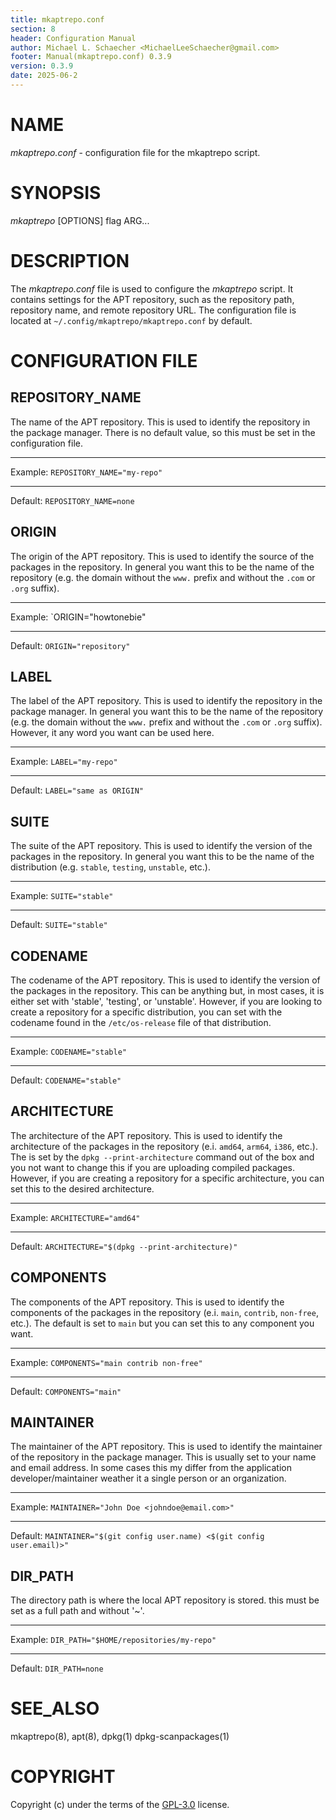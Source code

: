 ```yaml
---
title: mkaptrepo.conf
section: 8
header: Configuration Manual
author: Michael L. Schaecher <MichaelLeeSchaecher@gmail.com>
footer: Manual(mkaptrepo.conf) 0.3.9
version: 0.3.9
date: 2025-06-2
---
```


# NAME

_mkaptrepo.conf_ - configuration file for the mkaptrepo script.

# SYNOPSIS

_mkaptrepo_ [OPTIONS] flag ARG...

# DESCRIPTION

The _mkaptrepo.conf_ file is used to configure the _mkaptrepo_ script. It contains settings for the APT repository, such as the repository path, repository name, and remote repository URL. The configuration file is located at `~/.config/mkaptrepo/mkaptrepo.conf` by default.

# CONFIGURATION FILE

## REPOSITORY_NAME

The name of the APT repository. This is used to identify the repository in the package manager. There is no default value, so this must be set in the configuration file.

---

Example: `REPOSITORY_NAME="my-repo"`

---

Default: `REPOSITORY_NAME=none`

## ORIGIN

The origin of the APT repository. This is used to identify the source of the packages in the repository. In general you want this to be the name of the repository (e.g. the domain without the `www.` prefix and without the `.com` or `.org` suffix).

---

Example: `ORIGIN="howtonebie"

---

Default: `ORIGIN="repository"`

## LABEL

The label of the APT repository. This is used to identify the repository in the package manager. In general you want this to be the name of the repository (e.g. the domain without the `www.` prefix and without the `.com` or `.org` suffix). However, it any word you want can be used here.

---

Example: `LABEL="my-repo"`

---

Default: `LABEL="same as ORIGIN"`

## SUITE

The suite of the APT repository. This is used to identify the version of the packages in the repository. In general you want this to be the name of the distribution (e.g. `stable`, `testing`, `unstable`, etc.).

---

Example: `SUITE="stable"`

---

Default: `SUITE="stable"`

## CODENAME

The codename of the APT repository. This is used to identify the version of the packages in the repository. This can be anything but, in most cases, it is either set with 'stable', 'testing', or 'unstable'. However, if you are looking to create a repository for a specific distribution, you can set with the codename found in the `/etc/os-release` file of that distribution.

---

Example: `CODENAME="stable"`

---

Default: `CODENAME="stable"`

## ARCHITECTURE

The architecture of the APT repository. This is used to identify the architecture of the packages in the repository (e.i. `amd64`, `arm64`, `i386`, etc.). The is set by the `dpkg --print-architecture` command out of the box and you not want to change this if you are uploading compiled packages. However, if you are creating a repository for a specific architecture, you can set this to the desired architecture.

---

Example: `ARCHITECTURE="amd64"`

---

Default: `ARCHITECTURE="$(dpkg --print-architecture)"`

## COMPONENTS

The components of the APT repository. This is used to identify the components of the packages in the repository (e.i. `main`, `contrib`, `non-free`, etc.). The default is set to `main` but you can set this to any component you want.

---

Example: `COMPONENTS="main contrib non-free"`

---

Default: `COMPONENTS="main"`

## MAINTAINER

The maintainer of the APT repository. This is used to identify the maintainer of the repository in the package manager. This is usually set to your name and email address. In some cases this my differ from the application developer/maintainer weather it a single person or an organization.

---

Example: `MAINTAINER="John Doe <johndoe@email.com>"`

---

Default: `MAINTAINER="$(git config user.name) <$(git config user.email)>"`

## DIR_PATH

The directory path is where the local APT repository is stored. this must be set as a full path and without '~'.

---

Example: `DIR_PATH="$HOME/repositories/my-repo"`

---

Default: `DIR_PATH=none`

# SEE_ALSO

mkaptrepo(8), apt(8), dpkg(1) dpkg-scanpackages(1)

# COPYRIGHT

Copyright (c) under the terms of the [GPL-3.0](https://www.gnu.org/licenses/gpl-3.0.en.html) license.
